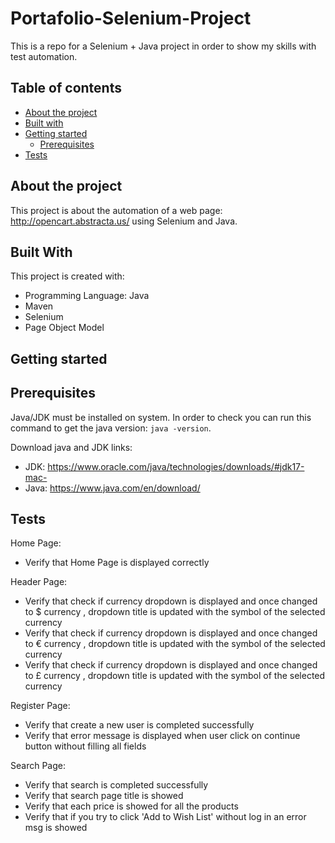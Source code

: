 # Portafolio-Selenium-Project

This is a repo for a Selenium + Java project in order to show my skills with test automation.

## Table of contents

- [About the project](#about-the-project)
- [Built with](#built-with)
- [Getting started](#getting-started)
  - [Prerequisites](#prerequisites)
- [Tests](#tests)

## About the project

This project is about the automation of a web page: http://opencart.abstracta.us/ using Selenium and Java.

## Built With

This project is created with:

- Programming Language: Java
- Maven
- Selenium
- Page Object Model

## Getting started

## Prerequisites

Java/JDK must be installed on system. In order to check you can run this command to get the java version: `java -version`.

Download java and JDK links:

- JDK: https://www.oracle.com/java/technologies/downloads/#jdk17-mac-
- Java: https://www.java.com/en/download/

## Tests

Home Page:

- Verify that Home Page is displayed correctly

Header Page:

- Verify that check if currency dropdown is displayed and once changed to $ currency , dropdown title is updated with the symbol of the selected currency
- Verify that check if currency dropdown is displayed and once changed to € currency , dropdown title is updated with the symbol of the selected currency
- Verify that check if currency dropdown is displayed and once changed to £ currency , dropdown title is updated with the symbol of the selected currency

Register Page:

- Verify that create a new user is completed successfully
- Verify that error message is displayed when user click on continue button without filling all fields

Search Page:

- Verify that search is completed successfully
- Verify that search page title is showed
- Verify that each price is showed for all the products
- Verify that if you try to click 'Add to Wish List' without log in an error msg is showed
